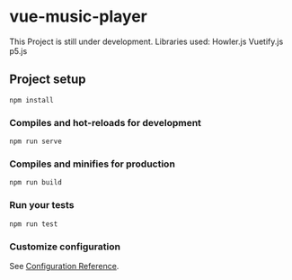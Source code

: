 # vue-music-player
This Project is still under development.
Libraries used:
Howler.js
Vuetify.js
p5.js


## Project setup
```
npm install
```

### Compiles and hot-reloads for development
```
npm run serve
```

### Compiles and minifies for production
```
npm run build
```

### Run your tests
```
npm run test
```

### Customize configuration
See [Configuration Reference](https://cli.vuejs.org/config/).
